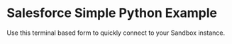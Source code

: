 # Salesforce Simple Python Example 

Use this terminal based form to quickly connect to your Sandbox instance.
